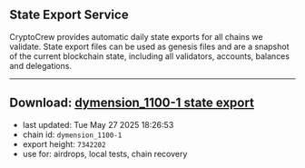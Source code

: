 ## State Export Service
CryptoCrew provides automatic daily state exports for all chains we validate. State export files can be used as genesis files and are a snapshot of the current blockchain state, including all validators, accounts, balances and delegations.

---
**Download: [dymension_1100-1 state export](https://dl-eu2.ccvalidators.com/SERVICE/dymension/dymension_1100-1_export_7342202.json)**
---

- last updated: Tue May 27 2025 18:26:53
- chain id: `dymension_1100-1`
- export height: `7342202`
- use for: airdrops, local tests, chain recovery
